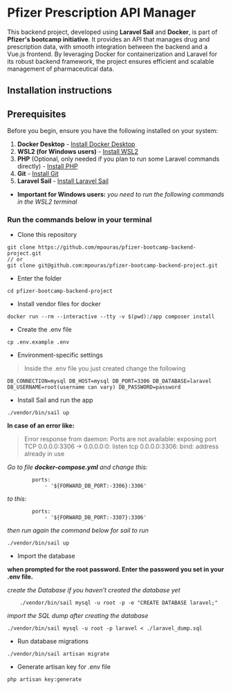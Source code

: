# Pfizer Prescription API Manager
 
This backend project, developed using **Laravel Sail** and **Docker**, is part of **Pfizer's bootcamp initiative**. It provides an API that manages drug and prescription data, with smooth integration between the backend and a Vue.js frontend. By leveraging Docker for containerization and Laravel for its robust backend framework, the project ensures efficient and scalable management of pharmaceutical data.
 
## Installation instructions
 
## Prerequisites
 
Before you begin, ensure you have the following installed on your system:
 
1. **Docker Desktop** - [Install Docker Desktop](https://www.docker.com/products/docker-desktop)
2. **WSL2 (for Windows users)** - [Install WSL2](https://learn.microsoft.com/en-us/windows/wsl/install)
3. **PHP** (Optional, only needed if you plan to run some Laravel commands directly) - [Install PHP](https://www.php.net/manual/en/install.php)
4. **Git** - [Install Git](https://git-scm.com/book/en/v2/Getting-Started-Installing-Git)
5. **Laravel Sail** - [Install Laravel Sail](https://laravel.com/docs/11.x/installation#docker-installation-using-sail)
-  **Important for Windows users:** *you need to run the following commands in the WSL2 terminal*
 
### Run the commands below in your terminal
 
- Clone this repository
```
git clone https://github.com/mpouras/pfizer-bootcamp-backend-project.git
// or
git clone git@github.com:mpouras/pfizer-bootcamp-backend-project.git
```
 
- Enter the folder
```
cd pfizer-bootcamp-backend-project
```
 
- Install vendor files for docker
```
docker run --rm --interactive --tty -v $(pwd):/app composer install
```
 
- Create the .env file
```
cp .env.example .env
```
- Environment-specific settings
>Inside the .env file you just created change the following
```
DB_CONNECTION=mysql DB_HOST=mysql DB_PORT=3306 DB_DATABASE=laravel DB_USERNAME=root(username can vary) DB_PASSWORD=password
```
 
- Install Sail and run the app
```
./vendor/bin/sail up
```
 
**In case of an error like:**
>Error response from daemon: Ports are not available: exposing port TCP 0.0.0.0:3306 -> 0.0.0.0:0: listen tcp 0.0.0.0:3306: bind: address already in use
 
*Go to file **docker-compose.yml** and change this:*
```
        ports:
            - '${FORWARD_DB_PORT:-3306}:3306'
```
*to this:*
 
```
        ports:
            - '${FORWARD_DB_PORT:-3307}:3306'
```
*then run again the command below for sail to run*
```
./vendor/bin/sail up
```
- Import the database
  
**when prompted for the root password. Enter the password you set in your .env file.**
  
*create the Database if you haven’t created the database yet*
```
    ./vendor/bin/sail mysql -u root -p -e "CREATE DATABASE laravel;"
```
 
*import the SQL dump after creating the database*
```
./vendor/bin/sail mysql -u root -p laravel < ./laravel_dump.sql
```
 
- Run database migrations
```
./vendor/bin/sail artisan migrate
```
 
- Generate artisan key for .env file
```
php artisan key:generate
```
 

